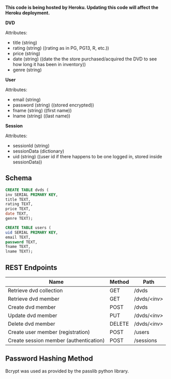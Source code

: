 **This code is being hosted by Heroku.  Updating this code will affect the Heroku deployment.**

**DVD**

Attributes:
* title (string)
* rating (string) ((rating as in PG, PG13, R, etc.))
* price (string)
* date (string) ((date the the store purchased/acquired the DVD to see how long it has been in inventory))
* genre (string)

**User**

Attributes:
* email (string)
* password (string) ((stored encrypted))
* fname (string) ((first name))
* lname (string) ((last name))

**Session**

Attributes:
* sessionId (string)
* sessionData (dictionary)
* uid (string) ((user id if there happens to be one logged in, stored inside sessionData))

## Schema

```sql
CREATE TABLE dvds (
inv SERIAL PRIMARY KEY,
title TEXT,
rating TEXT,
price TEXT,
date TEXT,
genre TEXT);
```

```sql
CREATE TABLE users (
uid SERIAL PRIMARY KEY,
email TEXT,
password TEXT,
fname TEXT,
lname TEXT);
```

## REST Endpoints

Name                                   | Method | Path
---------------------------------------|--------|------------------
Retrieve dvd collection                | GET    | /dvds
Retrieve dvd member                    | GET    | /dvds/*\<inv\>*
Create dvd member                      | POST   | /dvds
Update dvd member                      | PUT    | /dvds/*\<inv\>*
Delete dvd member                      | DELETE | /dvds/*\<inv\>*
Create user member (registration)      | POST   | /users
Create session member (authentication) | POST   | /sessions


## Password Hashing Method

Bcrypt was used as provided by the passlib python library.
